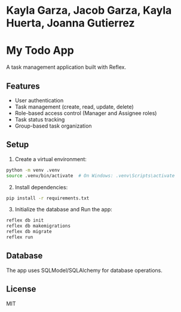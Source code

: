 # Kayla Garza, Jacob Garza, Kayla Huerta, Joanna Gutierrez
# My Todo App

A task management application built with Reflex.

## Features
- User authentication
- Task management (create, read, update, delete)
- Role-based access control (Manager and Assignee roles)
- Task status tracking
- Group-based task organization

## Setup

1. Create a virtual environment:
```bash
python -m venv .venv
source .venv/bin/activate  # On Windows: .venv\Scripts\activate
```

2. Install dependencies:
```bash
pip install -r requirements.txt
```

3. Initialize the database and Run the app:
```bash
reflex db init
reflex db makemigrations
reflex db migrate
reflex run
```



## Database

The app uses SQLModel/SQLAlchemy for database operations. 
## License

MIT 
